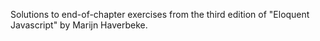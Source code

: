 Solutions to end-of-chapter exercises from the third edition of "Eloquent Javascript" by Marijn Haverbeke.